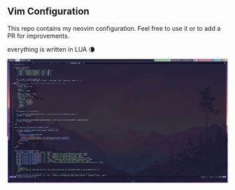 ## Vim Configuration

This repo contains my neovim configuration. Feel free to use it or to add a PR for improvements.

everything is written in LUA 🌘

![my neovim conf](neovim_screenshot.png)

